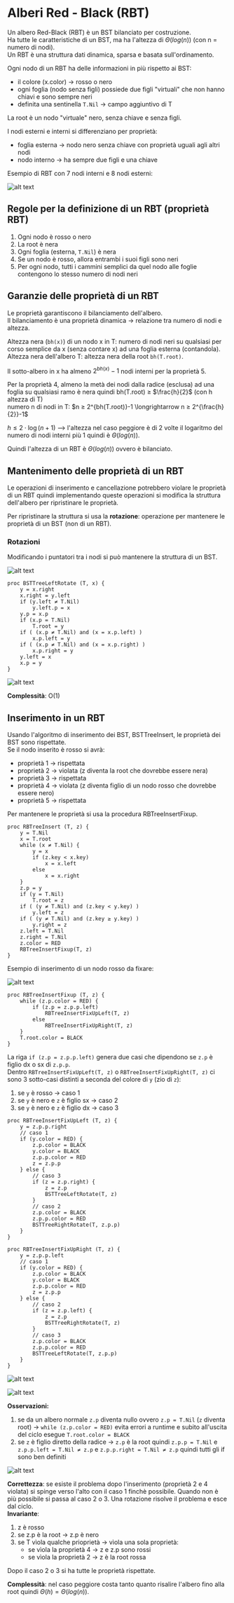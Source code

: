# Alberi Red - Black (RBT)
Un albero Red-Black (RBT) è un BST bilanciato per costruzione.  
Ha tutte le caratteristiche di un BST, ma ha l'altezza di $\Theta(log(n))$ (con n = numero di nodi).  
Un RBT è una struttura dati dinamica, sparsa e basata sull'ordinamento.

Ogni nodo di un RBT ha delle informazioni in più rispetto ai BST:
- il colore (x.color) -> rosso o nero
- ogni foglia (nodo senza figli) possiede due figli "virtuali" che non hanno chiavi e sono sempre neri
- definita una sentinella `T.Nil` -> campo aggiuntivo di T

La root è un nodo "virtuale" nero, senza chiave e senza figli.  

I nodi esterni e interni si differenziano per proprietà:
- foglia esterna -> nodo nero senza chiave con proprietà uguali agli altri nodi
- nodo interno -> ha sempre due figli e una chiave

Esempio di RBT con 7 nodi interni e 8 nodi esterni:

![alt text](images/10_00.png)

## Regole per la definizione di un RBT (proprietà RBT)
1. Ogni nodo è rosso o nero
2. La root è nera
3. Ogni foglia (esterna, `T.Nil`) è nera
4. Se un nodo è rosso, allora entrambi i suoi figli sono neri
5. Per ogni nodo, tutti i cammini semplici da quel nodo alle foglie contengono lo stesso numero di nodi neri

## Garanzie delle proprietà di un RBT
Le proprietà garantiscono il bilanciamento dell'albero.  
Il bilanciamento è una proprietà dinamica -> relazione tra numero di nodi e altezza.

Altezza nera (`bh(x)`) di un nodo x in T: numero di nodi neri su qualsiasi per corso semplice da x (senza contare x) ad una foglia esterna (contandola).  
Altezza nera dell'albero T: altezza nera della root `bh(T.root)`.

Il sotto-albero in x ha almeno $2^{bh(x)} - 1$ nodi interni per la proprietà 5.

Per la proprietà 4, almeno la metà dei nodi dalla radice (esclusa) ad una foglia su qualsiasi ramo è nera quindi bh(T.root) ≥ $\frac{h}{2}$ (con h altezza di T)  
numero n di nodi in T: $n ≥ 2^{bh(T.root)}-1 \longrightarrow n ≥ 2^{\frac{h}{2}}-1$

$h ≤ 2 \cdot \log(n+1)$ --> l'altezza nel caso peggiore è di 2 volte il logaritmo del numero di nodi interni più 1 quindi è $\Theta(log(n))$.

Quindi l'altezza di un RBT è $\Theta(log(n))$ ovvero è bilanciato.

## Mantenimento delle proprietà di un RBT
Le operazioni di inserimento e cancellazione potrebbero violare le proprietà di un RBT quindi implementando queste operazioni si modifica la struttura dell'albero per ripristinare le proprietà.

Per ripristinare la struttura si usa la **rotazione**: operazione per mantenere le proprietà di un BST (non di un RBT).

### Rotazioni
Modificando i puntatori tra i nodi si può mantenere la struttura di un BST.

![alt text](images/10_01.png)

```pseudocode
proc BSTTreeLeftRotate (T, x) {
    y = x.right
    x.right = y.left
    if (y.left ≠ T.Nil)
        y.left.p = x
    y.p = x.p
    if (x.p = T.Nil)
        T.root = y
    if ( (x.p ≠ T.Nil) and (x = x.p.left) )
        x.p.left = y
    if ( (x.p ≠ T.Nil) and (x = x.p.right) )
        x.p.right = y
    y.left = x
    x.p = y
}
```

![alt text](images/10_02.png)

**Complessità**: O(1)

## Inserimento in un RBT
Usando l'algoritmo di inserimento dei BST, BSTTreeInsert, le proprietà dei BST sono rispettate.  
Se il nodo inserito è rosso si avrà:
- proprietà 1 -> rispettata
- proprietà 2 -> violata (z diventa la root che dovrebbe essere nera)
- proprietà 3 -> rispettata
- proprietà 4 -> violata (z diventa figlio di un nodo rosso che dovrebbe essere nero)
- proprietà 5 -> rispettata

Per mantenere le proprietà si usa la procedura RBTreeInsertFixup.

```pseudocode
proc RBTreeInsert (T, z) {
    y = T.Nil
    x = T.root
    while (x ≠ T.Nil) {
        y = x
        if (z.key < x.key)
            x = x.left
        else
            x = x.right
    }
    z.p = y
    if (y = T.Nil)
        T.root = z
    if ( (y ≠ T.Nil) and (z.key < y.key) )
        y.left = z
    if ( (y ≠ T.Nil) and (z.key ≥ y.key) )
        y.right = z
    z.left = T.Nil
    z.right = T.Nil
    z.color = RED
    RBTreeInsertFixup(T, z)
}
```
Esempio di inserimento di un nodo rosso da fixare:

![alt text](images/10_03.png)

```pseudocode
proc RBTreeInsertFixup (T, z) {
    while (z.p.color = RED) {
        if (z.p = z.p.p.left)
            RBTreeInsertFixUpLeft(T, z)
        else
            RBTreeInsertFixUpRight(T, z)
    }
    T.root.color = BLACK
}
```

La riga `if (z.p = z.p.p.left)` genera due casi che dipendono se `z.p` è figlio dx o sx di `z.p.p`.  
Dentro `RBTreeInsertFixUpLeft(T, z)` o `RBTreeInsertFixUpRight(T, z)` ci sono 3 sotto-casi distinti a seconda del colore di `y` (zio di `z`):
1. se `y` è rosso -> caso 1
2. se `y` è nero e `z` è figlio sx -> caso 2
3. se `y` è nero e `z` è figlio dx -> caso 3

```pseudocode
proc RBTreeInsertFixUpLeft (T, z) {
    y = z.p.p.right
    // caso 1
    if (y.color = RED) {
        z.p.color = BLACK
        y.color = BLACK
        z.p.p.color = RED
        z = z.p.p
    } else {
        // caso 3
        if (z = z.p.right) {
            z = z.p
            BSTTreeLeftRotate(T, z)
        }
        // caso 2
        z.p.color = BLACK
        z.p.p.color = RED
        BSTTreeRightRotate(T, z.p.p)
    }
}

proc RBTreeInsertFixUpRight (T, z) {
    y = z.p.p.left
    // caso 1
    if (y.color = RED) {
        z.p.color = BLACK
        y.color = BLACK
        z.p.p.color = RED
        z = z.p.p
    } else {
        // caso 2
        if (z = z.p.left) {
            z = z.p
            BSTTreeRightRotate(T, z)
        }
        // caso 3
        z.p.color = BLACK
        z.p.p.color = RED
        BSTTreeLeftRotate(T, z.p.p)
    }
}
```

![alt text](images/10_04.png)

![alt text](images/10_05.png)

**Osservazioni:**
1. se da un albero normale `z.p` diventa nullo ovvero `z.p = T.Nil` (`z` diventa root) -> `while (z.p.color = RED)` evita errori a runtime e subito all'uscita del ciclo esegue `T.root.color = BLACK`
2. se `z` è figlio diretto della radice -> `z.p` è la root quindi `z.p.p = T.Nil` e `z.p.p.left = T.Nil ≠ z.p` e `z.p.p.right = T.Nil ≠ z.p` quindi tutti gli if sono ben definiti

![alt text](images/10_06.png)

**Correttezza**: se esiste il problema dopo l'inserimento (proprietà 2 e 4 violata) si spinge verso l'alto con il caso 1 finchè possibile. Quando non è più possibile si passa al caso 2 o 3. Una rotazione risolve il problema e esce dal ciclo.  
**Invariante**:
1. z è rosso
2. se z.p è la root -> z.p è nero
3. se T vìola qualche prioprietà -> vìola una sola proprietà:
    - se vìola la proprietà 4 -> z e z.p sono rossi
    - se vìola la proprietà 2 -> z è la root rossa

Dopo il caso 2 o 3 si ha tutte le proprietà rispettate.

**Complessità**: nel caso peggiore costa tanto quanto risalire l'albero fino alla root quindi $\Theta(h) = \Theta(log(n))$.
